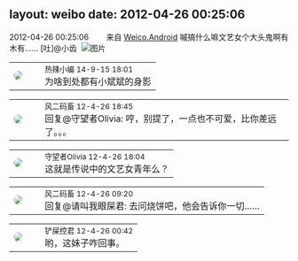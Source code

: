 layout: weibo
date: 2012-04-26 00:25:06
---
<meta name="referrer" content="no-referrer" />

2012-04-26 00:25:06  &nbsp;&nbsp;&nbsp;&nbsp;&nbsp;&nbsp; 来自 <a href="http://app.weibo.com/t/feed/l4RWD" rel="nofollow">Weico.Android</a>
嘁搞什么嘛文艺女个大头鬼啊有木有…… [吐]@小齿  ​​​
![图片](https://ww3.sinaimg.cn/large/6d2a6003jw1dscchzorxoj.jpg)

<table style="width: 100%;">
  <tr>
    <td style="width: 40px;"><img style="border-radius:50%" src="https://tva3.sinaimg.cn/crop.0.65.366.366.50/4c32be29jw8epbgo0qyspj20a70dtt9f.jpg?KID=imgbed,tva&Expires=1624465137&ssig=kCdNB5w9RW"></td>
    <td colspan="2"><small>热辣小编 14-9-15 18:01</small><br/>为啥到处都有小斌斌的身影</td>
  </tr>
</table>

<table style="width: 100%;">
  <tr>
    <td style="width: 40px;"><img style="border-radius:50%" src="https://tva3.sinaimg.cn/crop.0.0.639.639.50/6d2a6003jw8f3idy69w2gj20hs0hrt9g.jpg?KID=imgbed,tva&Expires=1624465137&ssig=C0GuSCmSHb"></td>
    <td colspan="2"><small>风二码畜 12-4-26 18:45</small><br/>回复@守望者Olivia: 哼，别提了，一点也不可爱，比你差远了。。。</td>
  </tr>
</table>

<table style="width: 100%;">
  <tr>
    <td style="width: 40px;"><img style="border-radius:50%" src="https://tva2.sinaimg.cn/crop.0.0.180.180.50/65435306jw1e8qgp5bmzyj2050050aa8.jpg?KID=imgbed,tva&Expires=1624465137&ssig=9SHqPRYm9p"></td>
    <td colspan="2"><small>守望者Olivia 12-4-26 18:04</small><br/>这就是传说中的文艺女青年么？</td>
  </tr>
</table>

<table style="width: 100%;">
  <tr>
    <td style="width: 40px;"><img style="border-radius:50%" src="https://tva3.sinaimg.cn/crop.0.0.639.639.50/6d2a6003jw8f3idy69w2gj20hs0hrt9g.jpg?KID=imgbed,tva&Expires=1624465137&ssig=C0GuSCmSHb"></td>
    <td colspan="2"><small>风二码畜 12-4-26 09:20</small><br/>回复@请叫我眼屎君: 去问烧饼吧，他会告诉你一切……</td>
  </tr>
</table>

<table style="width: 100%;">
  <tr>
    <td style="width: 40px;"><img style="border-radius:50%" src="https://tva1.sinaimg.cn/crop.0.0.180.180.50/576f6ef3jw1e8qgp5bmzyj2050050aa8.jpg?KID=imgbed,tva&Expires=1624465137&ssig=PGiY3SXQCI"></td>
    <td colspan="2"><small>铲屎控君 12-4-26 00:42</small><br/>哟，这妹子咋回事。</td>
  </tr>
</table>
